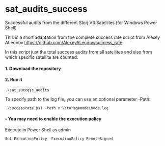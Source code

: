 # sat_audits_success
Successful audits from the different Storj V3 Satellites (for Windows Power Shell)

This is a short adaptation from the complete success rate script from Alexey ALeonov https://github.com/AlexeyALeonov/success_rate

In this script just the total success audits from all satellites and also from which specific satellite are counted.

#### 1. Download the repository


#### 2. Run it
`.\sat_success_audits` 

To specify path to the log file, you can use an optional parameter -Path:

`.\successrate.ps1 -Path x:\storagenode\node.log`


#### - You may need to enable the execution policy
Execute in Power Shell as admin

`Set-ExecutionPolicy -ExecutionPolicy RemoteSigned`

